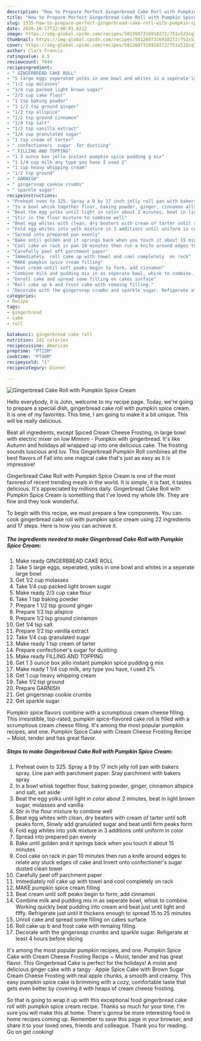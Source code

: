 ```yaml
---
description: "How to Prepare Perfect Gingerbread Cake Roll with Pumpkin Spice Cream"
title: "How to Prepare Perfect Gingerbread Cake Roll with Pumpkin Spice Cream"
slug: 1535-how-to-prepare-perfect-gingerbread-cake-roll-with-pumpkin-spice-cream
date: 2020-10-17T22:40:01.621Z
image: https://img-global.cpcdn.com/recipes/5812607316918272/751x532cq70/gingerbread-cake-roll-with-pumpkin-spice-cream-recipe-main-photo.jpg
thumbnail: https://img-global.cpcdn.com/recipes/5812607316918272/751x532cq70/gingerbread-cake-roll-with-pumpkin-spice-cream-recipe-main-photo.jpg
cover: https://img-global.cpcdn.com/recipes/5812607316918272/751x532cq70/gingerbread-cake-roll-with-pumpkin-spice-cream-recipe-main-photo.jpg
author: Clara Francis
ratingvalue: 4.5
reviewcount: 7844
recipeingredient:
- " GINGERBREAD CAKE ROLL"
- "5 large eggs seperated yolks in one bowl and whites in a seperate large bowl"
- "1/2 cup molasses"
- "1/4 cup packed light brown sugar"
- "2/3 cup cake flour"
- "1 tsp baking powder"
- "1 1/2 tsp ground ginger"
- "1/2 tsp allspice"
- "1/2 tsp ground cinnamon"
- "1/4 tsp salt"
- "1/2 tsp vanilla extract"
- "1/4 cup granulated sugar"
- "1 tsp cream of tarter"
- " confectioners  sugar  for dustiing"
- " FILLING AND TOPPING"
- "1 3 ounce box jello instant pumpkin spice pudding g mix"
- "1 1/4 cup milk any type you have I used 2"
- "1 cup heavy whipping cream"
- "1/2 tsp ground"
- " GARNISH"
- " gingersnap cookie crumbs"
- " sparkle sugar"
recipeinstructions:
- "Preheat oven to 325. Spray a 9 by 17 inch jelly roll pan with bakers spray. Line pan with parchment paper. Sray parchment with bakers spray"
- "In a bowl whisk together flour, baking powder, ginger, cinnamon allspice  and salt, set aside"
- "Beat the egg yolks until light in color about 2 minutes, beat in light brown sugar, molasses and vanilla"
- "Stir in the flour mixture to combine well"
- "Beat egg whites with clean, dry beaters with cream of tarter until soft peaks form, Slowly add granulated sugar and beat until firm peaks form"
- "Fold egg whites into yolk mixture in 3 additions until uniform in color"
- "Spread into prepared pan evenly"
- "Bake until golden and it springs back when you touch it about 15 minutes"
- "Cool cake on rack in pan 10 minutes then run a knife around edges to relate any stuck edges of cake and Invert onto confectioner&#39;s sugar   dusted clean towel"
- "Carefully peel off parchment paper"
- "Immediately  roll cake up with towel and cool completely  on rack"
- "MAKE pumpkin spice cream filling"
- "Beat cream until soft peaks begin to form, add cinnamon"
- "Combine milk and pudding mix in as seperate bowl, whisk to combine. Working quickly beat pudding into cream and beat just until light and flffy. Refrigerate just until it thickens enough to spread 15 to 25 minutes"
- "Unroll cake and spread some filling on cakes surface"
- "Roll cake up b and frost cake with remaing filling."
- "Decorate with the gingersnap crumbs and sparkle sugar. Refigerate at least 4 hours before slicing"
categories:
- Recipe
tags:
- gingerbread
- cake
- roll

katakunci: gingerbread cake roll 
nutrition: 142 calories
recipecuisine: American
preptime: "PT15M"
cooktime: "PT40M"
recipeyield: "1"
recipecategory: Dinner

---
```



![Gingerbread Cake Roll with Pumpkin Spice Cream](https://img-global.cpcdn.com/recipes/5812607316918272/751x532cq70/gingerbread-cake-roll-with-pumpkin-spice-cream-recipe-main-photo.jpg)

Hello everybody, it is John, welcome to my recipe page. Today, we're going to prepare a special dish, gingerbread cake roll with pumpkin spice cream. It is one of my favorites. This time, I am going to make it a bit unique. This will be really delicious.

Beat all ingredients, except Spiced Cream Cheese Frosting, in large bowl with electric mixer on low Mmmm - Pumpkin with gingerbread. It&#39;s like Autumn and holidays all wrapped up into one delicious cake. The frosting sounds luscious and luv. This Gingerbread Pumpkin Roll combines all the best flavors of Fall into one magical cake that&#39;s just as easy as it is impressive!

Gingerbread Cake Roll with Pumpkin Spice Cream is one of the most favored of recent trending meals in the world. It is simple, it is fast, it tastes delicious. It's appreciated by millions daily. Gingerbread Cake Roll with Pumpkin Spice Cream is something that I've loved my whole life. They are fine and they look wonderful.


To begin with this recipe, we must prepare a few components. You can cook gingerbread cake roll with pumpkin spice cream using 22 ingredients and 17 steps. Here is how you can achieve it.

<!--inarticleads1-->

##### The ingredients needed to make Gingerbread Cake Roll with Pumpkin Spice Cream:

1. Make ready  GINGERBREAD CAKE ROLL
1. Take 5 large eggs, seperated, yolks in one bowl and whites in a seperate large bowl
1. Get 1/2 cup molasses
1. Take 1/4 cup packed light brown sugar
1. Make ready 2/3 cup cake flour
1. Take 1 tsp baking powder
1. Prepare 1 1/2 tsp ground ginger
1. Prepare 1/2 tsp allspice
1. Prepare 1/2 tsp ground cinnamon
1. Get 1/4 tsp salt
1. Prepare 1/2 tsp vanilla extract
1. Take 1/4 cup granulated sugar
1. Make ready 1 tsp cream of tarter
1. Prepare  confectioner&#39;s  sugar  for dustiing
1. Make ready  FILLING AND TOPPING
1. Get 1 3 ounce box jello instant pumpkin spice pudding g mix
1. Make ready 1 1/4 cup milk, any type you have, I used 2%
1. Get 1 cup heavy whipping cream
1. Take 1/2 tsp ground
1. Prepare  GARNISH
1. Get  gingersnap cookie crumbs
1. Get  sparkle sugar


Pumpkin spice flavors combine with a scrumptious cream cheese filling. This irresistible, top-rated, pumpkin spice-flavored cake roll is filled with a scrumptious cream cheese filling. It&#39;s among the most popular pumpkin recipes, and one. Pumpkin Spice Cake with Cream Cheese Frosting Recipe ~ Moist, tender and has great flavor. 

<!--inarticleads2-->

##### Steps to make Gingerbread Cake Roll with Pumpkin Spice Cream:

1. Preheat oven to 325. Spray a 9 by 17 inch jelly roll pan with bakers spray. Line pan with parchment paper. Sray parchment with bakers spray
1. In a bowl whisk together flour, baking powder, ginger, cinnamon allspice  and salt, set aside
1. Beat the egg yolks until light in color about 2 minutes, beat in light brown sugar, molasses and vanilla
1. Stir in the flour mixture to combine well
1. Beat egg whites with clean, dry beaters with cream of tarter until soft peaks form, Slowly add granulated sugar and beat until firm peaks form
1. Fold egg whites into yolk mixture in 3 additions until uniform in color
1. Spread into prepared pan evenly
1. Bake until golden and it springs back when you touch it about 15 minutes
1. Cool cake on rack in pan 10 minutes then run a knife around edges to relate any stuck edges of cake and Invert onto confectioner&#39;s sugar   dusted clean towel
1. Carefully peel off parchment paper
1. Immediately  roll cake up with towel and cool completely  on rack
1. MAKE pumpkin spice cream filling
1. Beat cream until soft peaks begin to form, add cinnamon
1. Combine milk and pudding mix in as seperate bowl, whisk to combine. Working quickly beat pudding into cream and beat just until light and flffy. Refrigerate just until it thickens enough to spread 15 to 25 minutes
1. Unroll cake and spread some filling on cakes surface
1. Roll cake up b and frost cake with remaing filling.
1. Decorate with the gingersnap crumbs and sparkle sugar. Refigerate at least 4 hours before slicing


It&#39;s among the most popular pumpkin recipes, and one. Pumpkin Spice Cake with Cream Cheese Frosting Recipe ~ Moist, tender and has great flavor. This Gingerbread Cake is perfect for the holidays! A moist and delicious ginger cake with a tangy · Apple Spice Cake with Brown Sugar Cream Cheese Frosting with real apple chunks, a smooth and creamy. This easy pumpkin spice cake is brimming with a cozy, comfortable taste that gets even better by covering it with heaps of cream cheese frosting. 

So that is going to wrap it up with this exceptional food gingerbread cake roll with pumpkin spice cream recipe. Thanks so much for your time. I'm sure you will make this at home. There's gonna be more interesting food in home recipes coming up. Remember to save this page in your browser, and share it to your loved ones, friends and colleague. Thank you for reading. Go on get cooking!
